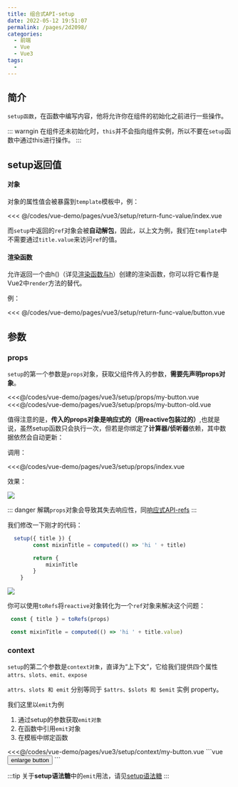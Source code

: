 ```yaml
---
title: 组合式API-setup
date: 2022-05-12 19:51:07
permalink: /pages/2d2098/
categories:
  - 前端
  - Vue
  - Vue3
tags:
  - 
---
```


## 简介

`setup函数`，在函数中编写内容，他将允许你在组件的初始化之前进行一些操作。

::: warngin
在组件还未初始化时，`this`并不会指向组件实例，所以不要在`setup`函数中通过this进行操作。
:::

## setup返回值

#### 对象

对象的属性值会被暴露到`template`模板中，例：

<<< @/codes/vue-demo/pages/vue3/setup/return-func-value/index.vue

而`setup`中返回的`ref`对象会被**自动解包**，因此，以上文为例，我们在`template`中不需要通过`title.value`来访问`ref`的值。

#### 渲染函数

允许返回一个由h()（详见[渲染函数与h](/pages/f556f3/)）创建的渲染函数，你可以将它看作是Vue2中`render`方法的替代。

例：

<<< @/codes/vue-demo/pages/vue3/setup/return-func-value/button.vue


## 参数

### props

`setup`的第一个参数是`props`对象，获取父组件传入的参数，**需要先声明props对象**。

<code-group>
  <code-block title="vue3" active>
    <<<@/codes/vue-demo/pages/vue3/setup/props/my-button.vue
  </code-block>    

  <code-block title="vue2" >
    <<<@/codes/vue-demo/pages/vue3/setup/props/my-button-old.vue
  </code-block>   
</code-group>

值得注意的是，**传入的props对象是响应式的（用reactive包装过的）**,也就是说，虽然setup函数只会执行一次，但若是你绑定了**计算器/侦听器**依赖，其中数据依然会自动更新：

调用：

<<<@/codes/vue-demo/pages/vue3/setup/props/index.vue

效果：

![](https://linyc.oss-cn-beijing.aliyuncs.com/setup-props.gif)

::: danger
解耦`props`对象会导致其失去响应性，同[响应式API-refs](/pages/215460/#toRefs)
:::

我们修改一下刚才的代码：

```js
  setup({ title }) { 
        const mixinTitle = computed(() => 'hi ' + title)

        return {
            mixinTitle
        }
    }
```

![](https://linyc.oss-cn-beijing.aliyuncs.com/setup-props-destructure.gif)

你可以使用`toRefs`将`reactive`对象转化为一个`ref`对象来解决这个问题：

```js
 const { title } = toRefs(props)

 const mixinTitle = computed(() => 'hi ' + title.value)
```


### context

`setup`的第二个参数是`context对象`，直译为“上下文”，它给我们提供四个属性`attrs、slots、emit、expose`

`attrs、slots 和 emit` 分别等同于 `$attrs、$slots 和 $emit` 实例 property。

我们这里以`emit`为例

1.  通过setup的参数获取`emit对象`
2.  在函数中引用`emit`对象
3.  在模板中绑定函数

<code-group>
  <code-block title="vue3" active>
    <<<@/codes/vue-demo/pages/vue3/setup/context/my-button.vue
  </code-block>    

  <code-block title="vue2" >
    ```vue
    <button @click="$emit('parentMethod', 5)">enlarge button</button>
    ```
  </code-block>   
</code-group>

:::tip
关于**setup语法糖**中的`emit`用法，请见[setup语法糖](/pages/4b0a99/)
:::
